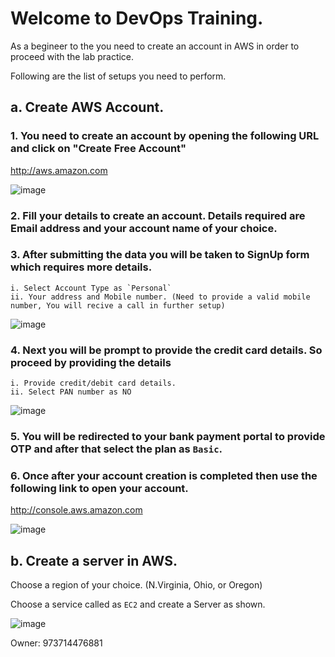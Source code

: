 # Welcome to DevOps Training.

As a begineer to the you need to create an account in AWS in order to proceed with the lab practice.

Following are the list of setups you need to perform.

## a. Create AWS Account.

### 1. You need to create an account by opening the following URL and click on "Create Free Account"

http://aws.amazon.com

![image](/uploads/353c75f031be740998c99f4bf8ff35ba/image.png)

### 2. Fill your details to create an account. Details required are Email address and your account name of your choice.

### 3. After submitting the data you will be taken to SignUp form which requires more details.
    i. Select Account Type as `Personal`
    ii. Your address and Mobile number. (Need to provide a valid mobile number, You will recive a call in further setup)

![image](/uploads/89b7267d579b2ec48737d64e649d93df/image.png)

### 4. Next you will be prompt to provide the credit card details. So proceed by providing the details
    i. Provide credit/debit card details.
    ii. Select PAN number as NO
    

![image](/uploads/62357c0caee93712d7974dc0620f6b58/image.png)

### 5. You will be redirected to your bank payment portal to provide OTP and after that select the plan as `Basic`.

### 6. Once after your account creation is completed then use the following link to open your account.

http://console.aws.amazon.com

![image](/uploads/2569bb7a610e1fd49afd54b37de5f74d/image.png)


## b. Create a server in AWS.

Choose a region of your choice. (N.Virginia, Ohio, or Oregon)

Choose a service called as `EC2` and create a Server as shown.


![image](/uploads/5ce968e9c22a29685b018392b5c85734/image.png)



Owner: 973714476881
